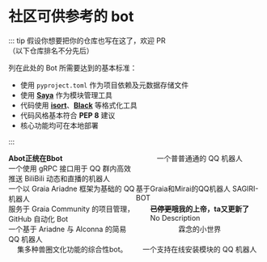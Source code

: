 # 社区可供参考的 bot

::: tip
假设你想要把你的仓库也写在这了，欢迎 PR  
（以下仓库排名不分先后）

列在此处的 Bot 所需要达到的基本标准：

- 使用 `pyproject.toml` 作为项目依赖及元数据存储文件
- 使用 [**Saya**](https://github.com/GraiaProject/Saya) 作为模块管理工具
- 代码使用 [**isort**](https://pycqa.github.io/isort/)、[**Black**](https://github.com/psf/black) 等格式化工具
- 代码风格基本符合 **PEP 8** 建议
- 核心功能均可在本地部署

:::

<div class="bot-repo">
  <git-repo user="djkcyl" repo="BBot-Graia"><b>Abot正统在Bbot</b><br />一个使用 gRPC 接口用于 QQ 群内高效推送 BiliBili 动态和直播的机器人</git-repo>
  <git-repo user="I-love-study" repo="A_Simple_QQ_Bot">一个普普通通的 QQ 机器人</git-repo>
  <git-repo user="Redlnn" repo="redbot">一个以 Graia Ariadne 框架为基础的 QQ 机器人</git-repo>
  <git-repo user="SAGIRI-kawaii" repo="sagiri-bot">基于Graia和Mirai的QQ机器人 SAGIRI-BOT</git-repo>
  <git-repo user="BlueGlassBlock" repo="NeNeRobo">服务于 Graia Community 的项目管理，GitHub 自动化 Bot</git-repo>
  <git-repo user="zzzzz167" repo="Yuki" archived><b><s>已停更</s>哦我的上帝，ta又更新了</b><br />No Description</git-repo>
  <git-repo user="RF-Tar-Railt" repo="RaianBot">一个基于 Ariadne 与 Alconna 的简易 QQ 机器人</git-repo>
  <git-repo user="AwordaProject" repo="Aworda-LBot">霖念的小世界</git-repo>
  <git-repo user="kaixinol" repo="AldotaiBot">集多种兽圈文化功能的综合性bot。</git-repo>
  <git-repo user="ProjectNu11" repo="Eric">一个支持在线安装模块的 QQ 机器人</git-repo>
</div>

<style scope>
.bot-repo {
  display: grid;
  grid-template-columns: 50% 50%;
  justify-items: center;
}

@media (max-width: 800px) {
  .bot-repo {
    grid-template-columns: 100%;
  }
}
</style>
